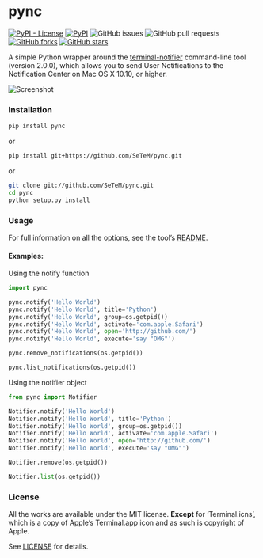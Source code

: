 # pync
[![PyPI - License](https://img.shields.io/pypi/l/pync.svg)](https://github.com/SeTeM/pync/blob/master/LICENSE)
[![PyPI](https://img.shields.io/pypi/v/pync.svg)](https://pypi.org/project/pync/)
![GitHub issues](https://img.shields.io/github/issues-raw/SeTeM/pync.svg)
![GitHub pull requests](https://img.shields.io/github/issues-pr/SeTeM/pync.svg)
[![GitHub forks](https://img.shields.io/github/forks/SeTeM/pync.svg?style=social&label=Fork)](https://github.com/SeTeM/pync)
[![GitHub stars](https://img.shields.io/github/stars/SeTeM/pync.svg?style=social&label=Stars)](https://github.com/SeTeM/pync)

A simple Python wrapper around the [terminal-notifier][HOMEPAGE] command-line tool (version 2.0.0), which allows you to send User Notifications to the Notification Center on Mac OS X 10.10, or higher.

![Screenshot](http://f.cl.ly/items/1k051n3k0u0i101m1i0U/Screen%20Shot%202012-08-24%20at%2012.20.40%20PM.png)

### Installation

```bash
pip install pync
```
or
```bash
pip install git+https://github.com/SeTeM/pync.git
```
or
```bash
git clone git://github.com/SeTeM/pync.git
cd pync
python setup.py install
```

### Usage

For full information on all the options, see the tool’s [README][README].

#### Examples:

Using the notify function
```python
import pync

pync.notify('Hello World')
pync.notify('Hello World', title='Python')
pync.notify('Hello World', group=os.getpid())
pync.notify('Hello World', activate='com.apple.Safari')
pync.notify('Hello World', open='http://github.com/')
pync.notify('Hello World', execute='say "OMG"')

pync.remove_notifications(os.getpid())

pync.list_notifications(os.getpid())
```

Using the notifier object
```python
from pync import Notifier

Notifier.notify('Hello World')
Notifier.notify('Hello World', title='Python')
Notifier.notify('Hello World', group=os.getpid())
Notifier.notify('Hello World', activate='com.apple.Safari')
Notifier.notify('Hello World', open='http://github.com/')
Notifier.notify('Hello World', execute='say "OMG"')

Notifier.remove(os.getpid())

Notifier.list(os.getpid())
```


### License

All the works are available under the MIT license. **Except** for ‘Terminal.icns’, which is a copy of Apple’s Terminal.app icon and as such is copyright of Apple.

See [LICENSE][LICENSE] for details.

[HOMEPAGE]: https://github.com/alloy/terminal-notifier
[README]: https://github.com/alloy/terminal-notifier/blob/master/README.markdown
[LICENSE]: https://github.com/setem/pync/blob/master/LICENSE
